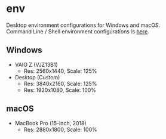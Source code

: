 # env

Desktop environment configurations for Windows and macOS.  
Command Line / Shell environment configurations is [here](https://github.com/mika-f/dotfiles).


## Windows

* VAIO Z (VJZ13B1)
  * Res: 2560x1440, Scale: 125% 
* Desktop (Custom)
  * Res: 3840x2160, Scale: 125%
  * Res: 1920x1080, Scale: 100%

## macOS

* MacBook Pro (15-inch, 2018)
  * Res: 2880x1800, Scale: 100%
